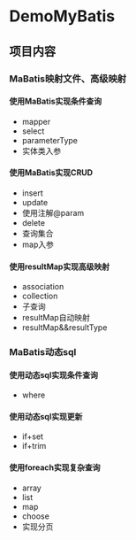 # DemoMyBatis
## 项目内容
### MaBatis映射文件、高级映射
#### 使用MaBatis实现条件查询
* mapper
* select
* parameterType
* 实体类入参
#### 使用MaBatis实现CRUD
* insert
* update
* 使用注解@param
* delete
* 查询集合
* map入参
#### 使用resultMap实现高级映射
* association
* collection
* 子查询
* resultMap自动映射
* resultMap&&resultType
### MaBatis动态sql
#### 使用动态sql实现条件查询
* where
#### 使用动态sql实现更新
* if+set
* if+trim
#### 使用foreach实现复杂查询
* array
* list
* map
* choose
* 实现分页
